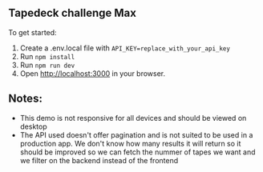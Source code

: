 
## Tapedeck challenge Max

To get started:

1. Create a .env.local file with ```API_KEY=replace_with_your_api_key```
2. Run ```npm install```
3. Run ```npm run dev```
4. Open [http://localhost:3000](http://localhost:3000) in your browser.

## Notes:
- This demo is not responsive for all devices and should be viewed on desktop
- The API used doesn't offer pagination and is not suited to be used in a production app. We don't know how many results it will return so it should be improved so we can fetch the nummer of tapes we want and we filter on the backend instead of the frontend


